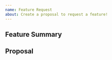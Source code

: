 ```yaml
---
name: Feature Request
about: Create a proposal to request a feature!
---
```


<!-- < < < < < < < < < < < < < < < < < < < < < < < < < < < < < < < < < ☺
v                ✰  Thanks for opening an issue! ✰
v    Before smashing the submit button please review the template.
v    Word of caution: poorly thought-out proposals may be rejected
v                     without deliberation
☺ > > > > > > > > > > > > > > > > > > > > > > > > > > > > > > > > >  -->

## Feature Summary

<!-- Short description of the proposed feature -->

## Proposal

<!-- Provide a full description and requirements of the feature -->
